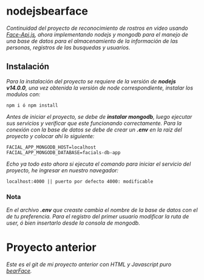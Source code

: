 # nodejsbearface
_Continuidad del proyecto de reconocimiento de rostros en video usando [Face-Api.js](https://justadudewhohacks.github.io/face-api.js/docs/index.html), ahora implementando  nodejs y mongodb para el manejo de una base de datos para el almacenamiento de la información de las personas, registros de las busquedas y usuarios._
## Instalación
_Para la instalación del proyecto se requiere de la versión de **nodejs v14.0.0**, una vez obtenida la versión de node correspondiente, instalar los modulos con:_
```
npm i ó npm install
```
_Antes de iniciar el proyecto, se debe de **instalar mongodb**, luego ejecutar sus servicios y verificar que este funcionando correctamente.
Para la conexión con la base de datos se debe de crear un **.env** en la raiz del proyecto y colocar ahí lo siguiente:_
```
FACIAL_APP_MONGODB_HOST=localhost
FACIAL_APP_MONGODB_DATABASE=facials-db-app
```
_Echo ya todo esto ahora si ejecuta el comando para iniciar el servicio del proyecto, he ingresar en nuestro navegador:_
```
localhost:4000 || puerto por defecto 4000: modificable
```
### Nota
_En el archivo **.env** que creaste cambia el nombre de la base de datos con el de tu preferencia. Para el registro del primer usuario modificar la ruta de user, ó bien insertarlo desde la consola de mongodb._
# Proyecto anterior
_Este es el git de mi proyecto anterior con HTML y Javascript puro [bearFace](https://github.com/mikiAnge/bearFace)._
